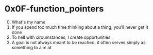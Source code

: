 <h1>0x0F-function_pointers</h1>

00. What's my name<br>
01. If you spend too much time thinking about a thing, you'll never get it done<br>
02. To hell with circumstances; I create opportunities<br>
03. A goal is not always meant to be reached, it often serves simply as something to aim at<br>
